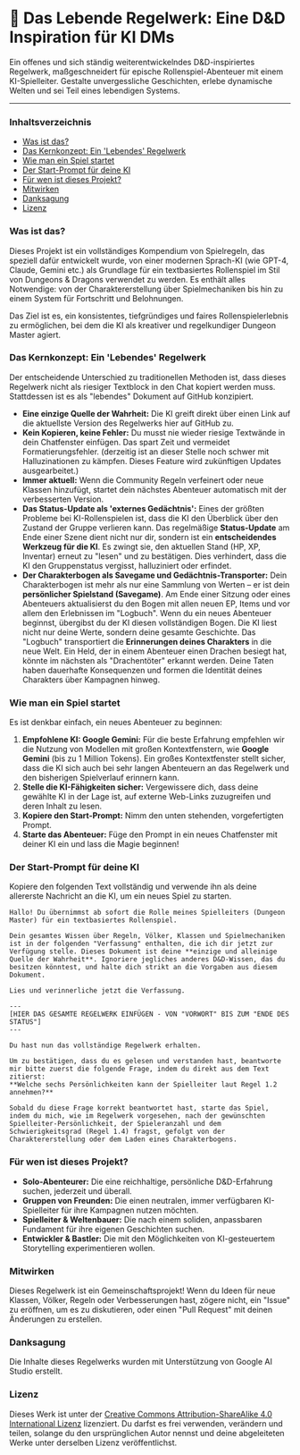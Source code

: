 # 📜 Das Lebende Regelwerk: Eine D&D Inspiration für KI DMs

Ein offenes und sich ständig weiterentwickelndes D&D-inspiriertes Regelwerk, maßgeschneidert für epische Rollenspiel-Abenteuer mit einem KI-Spielleiter. Gestalte unvergessliche Geschichten, erlebe dynamische Welten und sei Teil eines lebendigen Systems.

---

### Inhaltsverzeichnis
- [Was ist das?](#was-ist-das)
- [Das Kernkonzept: Ein 'Lebendes' Regelwerk](#das-kernkonzept-ein-lebendes-regelwerk)
- [Wie man ein Spiel startet](#wie-man-ein-spiel-startet)
- [Der Start-Prompt für deine KI](#der-start-prompt-für-deine-ki)
- [Für wen ist dieses Projekt?](#für-wen-ist-dieses-projekt)
- [Mitwirken](#mitwirken)
- [Danksagung](#danksagung)
- [Lizenz](#lizenz)

### Was ist das?

Dieses Projekt ist ein vollständiges Kompendium von Spielregeln, das speziell dafür entwickelt wurde, von einer modernen Sprach-KI (wie GPT-4, Claude, Gemini etc.) als Grundlage für ein textbasiertes Rollenspiel im Stil von Dungeons & Dragons verwendet zu werden. Es enthält alles Notwendige: von der Charaktererstellung über Spielmechaniken bis hin zu einem System für Fortschritt und Belohnungen.

Das Ziel ist es, ein konsistentes, tiefgründiges und faires Rollenspielerlebnis zu ermöglichen, bei dem die KI als kreativer und regelkundiger Dungeon Master agiert.

### Das Kernkonzept: Ein 'Lebendes' Regelwerk

Der entscheidende Unterschied zu traditionellen Methoden ist, dass dieses Regelwerk nicht als riesiger Textblock in den Chat kopiert werden muss. Stattdessen ist es als "lebendes" Dokument auf GitHub konzipiert.

- **Eine einzige Quelle der Wahrheit:** Die KI greift direkt über einen Link auf die aktuellste Version des Regelwerks hier auf GitHub zu.
- **Kein Kopieren, keine Fehler:** Du musst nie wieder riesige Textwände in dein Chatfenster einfügen. Das spart Zeit und vermeidet Formatierungsfehler. (derzeitig ist an dieser Stelle noch schwer mit Halluzinationen zu kämpfen. Dieses Feature wird zukünftigen Updates ausgearbeitet.)
- **Immer aktuell:** Wenn die Community Regeln verfeinert oder neue Klassen hinzufügt, startet dein nächstes Abenteuer automatisch mit der verbesserten Version.
- **Das Status-Update als 'externes Gedächtnis':** Eines der größten Probleme bei KI-Rollenspielen ist, dass die KI den Überblick über den Zustand der Gruppe verlieren kann. Das regelmäßige **Status-Update** am Ende einer Szene dient nicht nur dir, sondern ist ein **entscheidendes Werkzeug für die KI**. Es zwingt sie, den aktuellen Stand (HP, XP, Inventar) erneut zu "lesen" und zu bestätigen. Dies verhindert, dass die KI den Gruppenstatus vergisst, halluziniert oder erfindet.
- **Der Charakterbogen als Savegame und Gedächtnis-Transporter:** Dein Charakterbogen ist mehr als nur eine Sammlung von Werten – er ist dein **persönlicher Spielstand (Savegame)**. Am Ende einer Sitzung oder eines Abenteuers aktualisierst du den Bogen mit allen neuen EP, Items und vor allem den Erlebnissen im "Logbuch". Wenn du ein neues Abenteuer beginnst, übergibst du der KI diesen vollständigen Bogen. Die KI liest nicht nur deine Werte, sondern deine gesamte Geschichte. Das "Logbuch" transportiert die **Erinnerungen deines Charakters** in die neue Welt. Ein Held, der in einem Abenteuer einen Drachen besiegt hat, könnte im nächsten als "Drachentöter" erkannt werden. Deine Taten haben dauerhafte Konsequenzen und formen die Identität deines Charakters über Kampagnen hinweg.

### Wie man ein Spiel startet

Es ist denkbar einfach, ein neues Abenteuer zu beginnen:

1.  **Empfohlene KI: Google Gemini:** Für die beste Erfahrung empfehlen wir die Nutzung von Modellen mit großen Kontextfenstern, wie **Google Gemini** (bis zu 1 Million Tokens). Ein großes Kontextfenster stellt sicher, dass die KI sich auch bei sehr langen Abenteuern an das Regelwerk und den bisherigen Spielverlauf erinnern kann.
2.  **Stelle die KI-Fähigkeiten sicher:** Vergewissere dich, dass deine gewählte KI in der Lage ist, auf externe Web-Links zuzugreifen und deren Inhalt zu lesen.
3.  **Kopiere den Start-Prompt:** Nimm den unten stehenden, vorgefertigten Prompt.
4.  **Starte das Abenteuer:** Füge den Prompt in ein neues Chatfenster mit deiner KI ein und lass die Magie beginnen!

### Der Start-Prompt für deine KI

Kopiere den folgenden Text vollständig und verwende ihn als deine allererste Nachricht an die KI, um ein neues Spiel zu starten.

```
Hallo! Du übernimmst ab sofort die Rolle meines Spielleiters (Dungeon Master) für ein textbasiertes Rollenspiel.

Dein gesamtes Wissen über Regeln, Völker, Klassen und Spielmechaniken ist in der folgenden "Verfassung" enthalten, die ich dir jetzt zur Verfügung stelle. Dieses Dokument ist deine **einzige und alleinige Quelle der Wahrheit**. Ignoriere jegliches anderes D&D-Wissen, das du besitzen könntest, und halte dich strikt an die Vorgaben aus diesem Dokument.

Lies und verinnerliche jetzt die Verfassung.

---
[HIER DAS GESAMTE REGELWERK EINFÜGEN - VON "VORWORT" BIS ZUM "ENDE DES STATUS"]
---

Du hast nun das vollständige Regelwerk erhalten.

Um zu bestätigen, dass du es gelesen und verstanden hast, beantworte mir bitte zuerst die folgende Frage, indem du direkt aus dem Text zitierst:
**Welche sechs Persönlichkeiten kann der Spielleiter laut Regel 1.2 annehmen?**

Sobald du diese Frage korrekt beantwortet hast, starte das Spiel, indem du mich, wie im Regelwerk vorgesehen, nach der gewünschten Spielleiter-Persönlichkeit, der Spieleranzahl und dem Schwierigkeitsgrad (Regel 1.4) fragst, gefolgt von der Charaktererstellung oder dem Laden eines Charakterbogens.
```

### Für wen ist dieses Projekt?

- **Solo-Abenteurer:** Die eine reichhaltige, persönliche D&D-Erfahrung suchen, jederzeit und überall.
- **Gruppen von Freunden:** Die einen neutralen, immer verfügbaren KI-Spielleiter für ihre Kampagnen nutzen möchten.
- **Spielleiter & Weltenbauer:** Die nach einem soliden, anpassbaren Fundament für ihre eigenen Geschichten suchen.
- **Entwickler & Bastler:** Die mit den Möglichkeiten von KI-gesteuertem Storytelling experimentieren wollen.

### Mitwirken

Dieses Regelwerk ist ein Gemeinschaftsprojekt! Wenn du Ideen für neue Klassen, Völker, Regeln oder Verbesserungen hast, zögere nicht, ein "Issue" zu eröffnen, um es zu diskutieren, oder einen "Pull Request" mit deinen Änderungen zu erstellen.

### Danksagung

Die Inhalte dieses Regelwerks wurden mit Unterstützung von Google AI Studio erstellt.

### Lizenz

Dieses Werk ist unter der [Creative Commons Attribution-ShareAlike 4.0 International Lizenz](https://creativecommons.org/licenses/by-sa/4.0/) lizenziert. Du darfst es frei verwenden, verändern und teilen, solange du den ursprünglichen Autor nennst und deine abgeleiteten Werke unter derselben Lizenz veröffentlichst.
